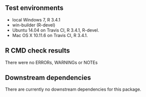 ## Test environments
* local Windows 7, R 3.4.1
* win-builder (R-devel)
* Ubuntu 14.04 on Travis CI, R 3.4.1, R-devel.
* Mac OS X 10.11.6 on Travis CI, R 3.4.1.

## R CMD check results
There were no ERRORs, WARNINGs or NOTEs

## Downstream dependencies
There are currently no downstream dependencies for this package.

